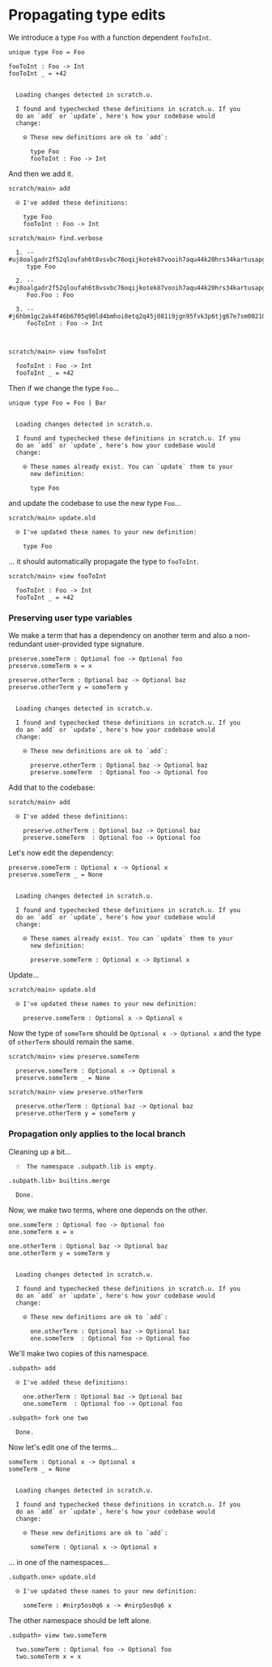 # Propagating type edits

We introduce a type `Foo` with a function dependent `fooToInt`.

``` unison
unique type Foo = Foo

fooToInt : Foo -> Int
fooToInt _ = +42
```

``` ucm

  Loading changes detected in scratch.u.

  I found and typechecked these definitions in scratch.u. If you
  do an `add` or `update`, here's how your codebase would
  change:
  
    ⍟ These new definitions are ok to `add`:
    
      type Foo
      fooToInt : Foo -> Int

```
And then we add it.

``` ucm
scratch/main> add

  ⍟ I've added these definitions:
  
    type Foo
    fooToInt : Foo -> Int

scratch/main> find.verbose

  1. -- #uj8oalgadr2f52qloufah6t8vsvbc76oqijkotek87vooih7aqu44k20hrs34kartusapghp4jmfv6g1409peklv3r6a527qpk52soo
     type Foo
     
  2. -- #uj8oalgadr2f52qloufah6t8vsvbc76oqijkotek87vooih7aqu44k20hrs34kartusapghp4jmfv6g1409peklv3r6a527qpk52soo#0
     Foo.Foo : Foo
     
  3. -- #j6hbm1gc2ak4f46b6705q90ld4bmhoi8etq2q45j081i9jgn95fvk3p6tjg67e7sm0021035i8qikmk4p6k845l5d00u26cos5731to
     fooToInt : Foo -> Int
     
  

scratch/main> view fooToInt

  fooToInt : Foo -> Int
  fooToInt _ = +42

```
Then if we change the type `Foo`...

``` unison
unique type Foo = Foo | Bar
```

``` ucm

  Loading changes detected in scratch.u.

  I found and typechecked these definitions in scratch.u. If you
  do an `add` or `update`, here's how your codebase would
  change:
  
    ⍟ These names already exist. You can `update` them to your
      new definition:
    
      type Foo

```
and update the codebase to use the new type `Foo`...

``` ucm
scratch/main> update.old

  ⍟ I've updated these names to your new definition:
  
    type Foo

```
... it should automatically propagate the type to `fooToInt`.

``` ucm
scratch/main> view fooToInt

  fooToInt : Foo -> Int
  fooToInt _ = +42

```
### Preserving user type variables

We make a term that has a dependency on another term and also a non-redundant
user-provided type signature.

``` unison
preserve.someTerm : Optional foo -> Optional foo
preserve.someTerm x = x

preserve.otherTerm : Optional baz -> Optional baz
preserve.otherTerm y = someTerm y
```

``` ucm

  Loading changes detected in scratch.u.

  I found and typechecked these definitions in scratch.u. If you
  do an `add` or `update`, here's how your codebase would
  change:
  
    ⍟ These new definitions are ok to `add`:
    
      preserve.otherTerm : Optional baz -> Optional baz
      preserve.someTerm  : Optional foo -> Optional foo

```
Add that to the codebase:

``` ucm
scratch/main> add

  ⍟ I've added these definitions:
  
    preserve.otherTerm : Optional baz -> Optional baz
    preserve.someTerm  : Optional foo -> Optional foo

```
Let's now edit the dependency:

``` unison
preserve.someTerm : Optional x -> Optional x
preserve.someTerm _ = None
```

``` ucm

  Loading changes detected in scratch.u.

  I found and typechecked these definitions in scratch.u. If you
  do an `add` or `update`, here's how your codebase would
  change:
  
    ⍟ These names already exist. You can `update` them to your
      new definition:
    
      preserve.someTerm : Optional x -> Optional x

```
Update...

``` ucm
scratch/main> update.old

  ⍟ I've updated these names to your new definition:
  
    preserve.someTerm : Optional x -> Optional x

```
Now the type of `someTerm` should be `Optional x -> Optional x` and the
type of `otherTerm` should remain the same.

``` ucm
scratch/main> view preserve.someTerm

  preserve.someTerm : Optional x -> Optional x
  preserve.someTerm _ = None

scratch/main> view preserve.otherTerm

  preserve.otherTerm : Optional baz -> Optional baz
  preserve.otherTerm y = someTerm y

```
### Propagation only applies to the local branch

Cleaning up a bit...

``` ucm
  ☝️  The namespace .subpath.lib is empty.

.subpath.lib> builtins.merge

  Done.

```
Now, we make two terms, where one depends on the other.

``` unison
one.someTerm : Optional foo -> Optional foo
one.someTerm x = x

one.otherTerm : Optional baz -> Optional baz
one.otherTerm y = someTerm y
```

``` ucm

  Loading changes detected in scratch.u.

  I found and typechecked these definitions in scratch.u. If you
  do an `add` or `update`, here's how your codebase would
  change:
  
    ⍟ These new definitions are ok to `add`:
    
      one.otherTerm : Optional baz -> Optional baz
      one.someTerm  : Optional foo -> Optional foo

```
We'll make two copies of this namespace.

``` ucm
.subpath> add

  ⍟ I've added these definitions:
  
    one.otherTerm : Optional baz -> Optional baz
    one.someTerm  : Optional foo -> Optional foo

.subpath> fork one two

  Done.

```
Now let's edit one of the terms...

``` unison
someTerm : Optional x -> Optional x
someTerm _ = None
```

``` ucm

  Loading changes detected in scratch.u.

  I found and typechecked these definitions in scratch.u. If you
  do an `add` or `update`, here's how your codebase would
  change:
  
    ⍟ These new definitions are ok to `add`:
    
      someTerm : Optional x -> Optional x

```
... in one of the namespaces...

``` ucm
.subpath.one> update.old

  ⍟ I've updated these names to your new definition:
  
    someTerm : #nirp5os0q6 x -> #nirp5os0q6 x

```
The other namespace should be left alone.

``` ucm
.subpath> view two.someTerm

  two.someTerm : Optional foo -> Optional foo
  two.someTerm x = x

```
